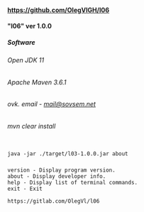 ####   https://github.com/OlegVlGH/l06

####   "l06" ver 1.0.0
#####   Software
###### Open JDK 11
#####    
###### Apache Maven 3.6.1
##### 
###### ovk. email - mail@sovsem.net
#####    
###### mvn clear install
#####  
```

java -jar ./target/l03-1.0.0.jar about
```
#####   
```
version - Display program version.
about - Display developer info.
help - Display list of terminal commands.
exit - Exit
```
```
https://gitlab.com/OlegVl/l06
```
